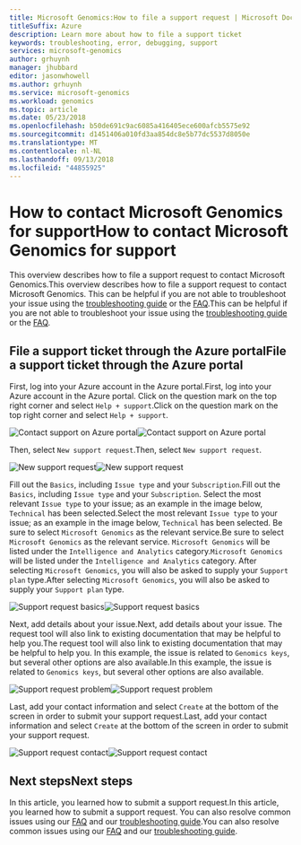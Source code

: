 ```yaml
---
title: Microsoft Genomics:How to file a support request | Microsoft Docs
titleSuffix: Azure
description: Learn more about how to file a support ticket
keywords: troubleshooting, error, debugging, support
services: microsoft-genomics
author: grhuynh
manager: jhubbard
editor: jasonwhowell
ms.author: grhuynh
ms.service: microsoft-genomics
ms.workload: genomics
ms.topic: article
ms.date: 05/23/2018
ms.openlocfilehash: b50de691c9ac6085a416405ece600afcb5575e92
ms.sourcegitcommit: d1451406a010fd3aa854dc8e5b77dc5537d8050e
ms.translationtype: MT
ms.contentlocale: nl-NL
ms.lasthandoff: 09/13/2018
ms.locfileid: "44855925"
---
```

# <a name="how-to-contact-microsoft-genomics-for-support"></a><span data-ttu-id="fa526-104">How to contact Microsoft Genomics for support</span><span class="sxs-lookup"><span data-stu-id="fa526-104">How to contact Microsoft Genomics for support</span></span>
<span data-ttu-id="fa526-105">This overview describes how to file a support request to contact Microsoft Genomics.</span><span class="sxs-lookup"><span data-stu-id="fa526-105">This overview describes how to file a support request to contact Microsoft Genomics.</span></span> <span data-ttu-id="fa526-106">This can be helpful if you are not able to troubleshoot your issue using the [troubleshooting guide](troubleshooting-guide-genomics.md) or the [FAQ](frequently-asked-questions-genomics.md).</span><span class="sxs-lookup"><span data-stu-id="fa526-106">This can be helpful if you are not able to troubleshoot your issue using the [troubleshooting guide](troubleshooting-guide-genomics.md) or the [FAQ](frequently-asked-questions-genomics.md).</span></span> 


## <a name="file-a-support-ticket-through-the-azure-portal"></a><span data-ttu-id="fa526-107">File a support ticket through the Azure portal</span><span class="sxs-lookup"><span data-stu-id="fa526-107">File a support ticket through the Azure portal</span></span>
<span data-ttu-id="fa526-108">First, log into your Azure account in the Azure portal.</span><span class="sxs-lookup"><span data-stu-id="fa526-108">First, log into your Azure account in the Azure portal.</span></span> <span data-ttu-id="fa526-109">Click on the question mark on the top right corner and select `Help + support`.</span><span class="sxs-lookup"><span data-stu-id="fa526-109">Click on the question mark on the top right corner and select `Help + support`.</span></span>

<span data-ttu-id="fa526-110">![Contact support on Azure portal](./media/file-support-ticket/genomics-contact-support.png "Contact support on Azure portal")</span><span class="sxs-lookup"><span data-stu-id="fa526-110">![Contact support on Azure portal](./media/file-support-ticket/genomics-contact-support.png "Contact support on Azure portal")</span></span> 



<span data-ttu-id="fa526-111">Then, select `New support request`.</span><span class="sxs-lookup"><span data-stu-id="fa526-111">Then, select `New support request`.</span></span> 

<span data-ttu-id="fa526-112">![New support request](./media/file-support-ticket/new-support-request.png "New support request")</span><span class="sxs-lookup"><span data-stu-id="fa526-112">![New support request](./media/file-support-ticket/new-support-request.png "New support request")</span></span> 

<span data-ttu-id="fa526-113">Fill out the `Basics`, including `Issue type` and your `Subscription`.</span><span class="sxs-lookup"><span data-stu-id="fa526-113">Fill out the `Basics`, including `Issue type` and your `Subscription`.</span></span> <span data-ttu-id="fa526-114">Select the most relevant `Issue type` to your issue; as an example in the image below, `Technical` has been selected.</span><span class="sxs-lookup"><span data-stu-id="fa526-114">Select the most relevant `Issue type` to your issue; as an example in the image below, `Technical` has been selected.</span></span> <span data-ttu-id="fa526-115">Be sure to select `Microsoft Genomics` as the relevant service.</span><span class="sxs-lookup"><span data-stu-id="fa526-115">Be sure to select `Microsoft Genomics` as the relevant service.</span></span>  <span data-ttu-id="fa526-116">`Microsoft Genomics` will be listed under the `Intelligence and Analytics` category.</span><span class="sxs-lookup"><span data-stu-id="fa526-116">`Microsoft Genomics` will be listed under the `Intelligence and Analytics` category.</span></span>   <span data-ttu-id="fa526-117">After selecting `Microsoft Genomics`, you will also be asked to supply your `Support plan` type.</span><span class="sxs-lookup"><span data-stu-id="fa526-117">After selecting `Microsoft Genomics`, you will also be asked to supply your `Support plan` type.</span></span>

<span data-ttu-id="fa526-118">![Support request basics](./media/file-support-ticket/support-request-basics.png "Support request basics")</span><span class="sxs-lookup"><span data-stu-id="fa526-118">![Support request basics](./media/file-support-ticket/support-request-basics.png "Support request basics")</span></span>


<span data-ttu-id="fa526-119">Next, add details about your issue.</span><span class="sxs-lookup"><span data-stu-id="fa526-119">Next, add details about your issue.</span></span> <span data-ttu-id="fa526-120">The request tool will also link to existing documentation that may be helpful to help you.</span><span class="sxs-lookup"><span data-stu-id="fa526-120">The request tool will also link to existing documentation that may be helpful to help you.</span></span> <span data-ttu-id="fa526-121">In this example, the issue is related to `Genomics keys`, but several other options are also available.</span><span class="sxs-lookup"><span data-stu-id="fa526-121">In this example, the issue is related to `Genomics keys`, but several other options are also available.</span></span>

<span data-ttu-id="fa526-122">![Support request problem](./media/file-support-ticket/support-request-problem.png "Support request problem")</span><span class="sxs-lookup"><span data-stu-id="fa526-122">![Support request problem](./media/file-support-ticket/support-request-problem.png "Support request problem")</span></span>

<span data-ttu-id="fa526-123">Last, add your contact information and select `Create` at the bottom of the screen in order to submit your support request.</span><span class="sxs-lookup"><span data-stu-id="fa526-123">Last, add your contact information and select `Create` at the bottom of the screen in order to submit your support request.</span></span>

<span data-ttu-id="fa526-124">![Support request contact](./media/file-support-ticket/support-request-contact.png "Support request contact")</span><span class="sxs-lookup"><span data-stu-id="fa526-124">![Support request contact](./media/file-support-ticket/support-request-contact.png "Support request contact")</span></span>

## <a name="next-steps"></a><span data-ttu-id="fa526-125">Next steps</span><span class="sxs-lookup"><span data-stu-id="fa526-125">Next steps</span></span>
<span data-ttu-id="fa526-126">In this article, you learned how to submit a support request.</span><span class="sxs-lookup"><span data-stu-id="fa526-126">In this article, you learned how to submit a support request.</span></span> <span data-ttu-id="fa526-127">You can also resolve common issues using our [FAQ](frequently-asked-questions-genomics.md) and our [troubleshooting guide](troubleshooting-guide-genomics.md).</span><span class="sxs-lookup"><span data-stu-id="fa526-127">You can also resolve common issues using our [FAQ](frequently-asked-questions-genomics.md) and our [troubleshooting guide](troubleshooting-guide-genomics.md).</span></span> 